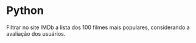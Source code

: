 # Python

Filtrar no site IMDb a lista dos 100 filmes mais populares, considerando a avaliação dos usuários.
